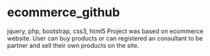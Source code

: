 # ecommerce_github
jquery, php, bootstrap, css3, html5
Project was based on ecommerce website. User can buy products or can registered an consultant to be partner and sell their own products on the site.
